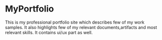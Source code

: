 # MyPortfolio
This is my professional portfolio site which describes few of my work samples.
It also highlights few of my relevant documents,artifacts and most relevant skills.
It contains ui/ux part as well.

